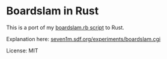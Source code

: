 # Boardslam in Rust

This is a port of my [boardslam.rb script](https://gist.github.com/seven1m/6a36782b93f10fa15a2fc381fd91bfb1) to Rust.

Explanation here: [seven1m.sdf.org/experiments/boardslam.cgi](http://seven1m.sdf.org/experiments/boardslam.cgi)

License: MIT
